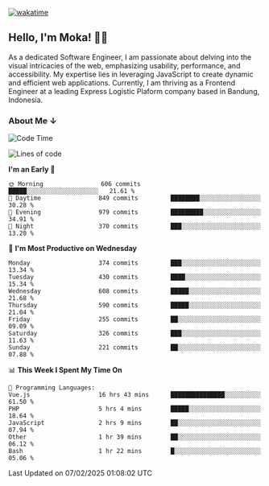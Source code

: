 [![wakatime](https://wakatime.com/badge/user/af9abd23-dba3-4dbe-973c-b045a9417a55.svg?style=social)](https://wakatime.com/@af9abd23-dba3-4dbe-973c-b045a9417a55)
## Hello, I'm Moka! 👋🏼


As a dedicated Software Engineer, I am passionate about delving into the visual intricacies of the web, emphasizing usability, performance, and accessibility. My expertise lies in leveraging JavaScript to create dynamic and efficient web applications. Currently, I am thriving as a Frontend Engineer at a leading Express Logistic Plaform company based in Bandung, Indonesia.

### About Me ↓

<!--START_SECTION:waka-->
![Code Time](http://img.shields.io/badge/Code%20Time-11%2C627%20hrs%2051%20mins-blue)

![Lines of code](https://img.shields.io/badge/From%20Hello%20World%20I%27ve%20Written-4.2%20million%20lines%20of%20code-blue)

**I'm an Early 🐤** 

```text
🌞 Morning                606 commits         █████░░░░░░░░░░░░░░░░░░░░   21.61 % 
🌆 Daytime                849 commits         ████████░░░░░░░░░░░░░░░░░   30.28 % 
🌃 Evening                979 commits         █████████░░░░░░░░░░░░░░░░   34.91 % 
🌙 Night                  370 commits         ███░░░░░░░░░░░░░░░░░░░░░░   13.20 % 
```
📅 **I'm Most Productive on Wednesday** 

```text
Monday                   374 commits         ███░░░░░░░░░░░░░░░░░░░░░░   13.34 % 
Tuesday                  430 commits         ████░░░░░░░░░░░░░░░░░░░░░   15.34 % 
Wednesday                608 commits         █████░░░░░░░░░░░░░░░░░░░░   21.68 % 
Thursday                 590 commits         █████░░░░░░░░░░░░░░░░░░░░   21.04 % 
Friday                   255 commits         ██░░░░░░░░░░░░░░░░░░░░░░░   09.09 % 
Saturday                 326 commits         ███░░░░░░░░░░░░░░░░░░░░░░   11.63 % 
Sunday                   221 commits         ██░░░░░░░░░░░░░░░░░░░░░░░   07.88 % 
```


📊 **This Week I Spent My Time On** 

```text
💬 Programming Languages: 
Vue.js                   16 hrs 43 mins      ███████████████░░░░░░░░░░   61.50 % 
PHP                      5 hrs 4 mins        █████░░░░░░░░░░░░░░░░░░░░   18.64 % 
JavaScript               2 hrs 9 mins        ██░░░░░░░░░░░░░░░░░░░░░░░   07.94 % 
Other                    1 hr 39 mins        ██░░░░░░░░░░░░░░░░░░░░░░░   06.12 % 
Bash                     1 hr 22 mins        █░░░░░░░░░░░░░░░░░░░░░░░░   05.06 % 
```


 Last Updated on 07/02/2025 01:08:02 UTC
<!--END_SECTION:waka-->
